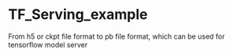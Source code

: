 # TF_Serving_example
From h5 or ckpt file format to pb file format, which can be used for tensorflow model server
